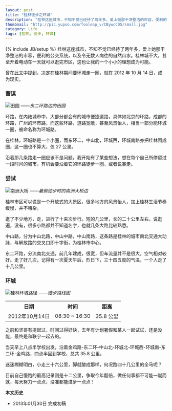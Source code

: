 ```yaml
---
layout: post
title: "桂林徒步之环城"
description: "桂林这座城市，不知不觉已经待了两年多，爱上她那干净整洁的市容，便利的公交系统，以及令无数人向往的自然山水。桂林城不大，甚至开着电动车一天就可以逛完市区，这也让我的一个小小的理想成为可能。"
thumbnail: "http://pic.yupoo.com/fooleap_v/CBywcC0S/small.jpg"
category: Life
tags: [桂林, 徒步, 环城]
---
```

{% include JB/setup %}
桂林这座城市，不知不觉已经待了两年多，爱上她那干净整洁的市容，便利的公交系统，以及令无数人向往的自然山水。桂林城不大，甚至开着电动车一天就可以逛完市区，这也让我的一个小小的理想成为可能。

曾在[此文](http://blog.fooleap.org/early-rising-running-and-walking.html)中提到，决定在桂林期间要环城走一圈，就在 2012 年 10 月 14 日，成为现实。

### 蓄谋

![田园](http://pic.yupoo.com/fooleap_v/CByvfKJs/kw3Er.jpg)
*——东二环路边的田园*

环路，在内陆城市中，大部分都会有的城市便捷道路，具体如北京的环路，成都的环路，广州的环市路，而这些环路，道路宽敞，甚至风景怡人，相当一部分能环城一圈，被命名称为环城路。

在桂林，环城路是一个小圈，而东环二，中山北，环城西，环城南路亦把桂林围成圈，这一圈也不算大，仅 27 公里。

沿着那几条路走一圈应该不是问题，我开始有了某些想法，想在每个自己所停留过一段时间的城市，有机会要沿着它的环路徒步一圈，或者说暴走。

### 尝试

![南洲大桥](http://pic.yupoo.com/fooleap_v/CByvhN1j/vDxau.jpg)
*——暑假徒步时的南洲大桥边*

桂林市区可以说是一个开放式的大景区，很多地方的风景怡人，加上桂林生活节奏缓慢，并不嘈杂。

逛了不少地方，走，进行了十来次步行。短的几公里，长的二十公里左右，说逛遍，没有，很多小路都并不知道名字，也就几条大路比较熟悉。

中山路，分为中山北路，中山中路，中山南路，这条路是桂林的城市南北交通大动脉，与解放路的交叉口即十字街，为桂林市中心。

东二环路，分流南北交通，前几年建成，很宽，但车流量并不是很大，空气相对较好。走了好几次，记得有一次夏天午后，烈日下，三十四五度的气温，一个人走了十几公里。

### 环城

![桂林环城路径](http://pic.yupoo.com/fooleap_v/CBywcC0S/KJwFf.jpg)
*——徒步路线图*

<table>
  <tr>
  <th>日期</th>
  <th>时间</th>
  <th>距离</th>
  </tr>
  <tr>
  <td>2012年10月14日</td>
  <td>08:30 ~ 16:30</td>
  <td>35.8 公里</td>
  </tr>
</table>

之前和坚哥有提起过，时间过得好快，去年有计划暑假和某人一起试试，还是没能，最终是和联宇一起去的。

当天早上八点半学校出发，沿着金鸡路-东二环-中山北-环城北-环城西-环城南-东二环-金鸡路，四点半回到学校，总共 35.8 公里。

迷迷糊糊明白，小走三十六公里，脚就酸成那样，何况跑四十几公里的全马呢？

目前自己慢跑的最高记录则是十二公里，争取今年翻倍，做任何事都不可能一蹴而就，每天努力一点点，没准都能进步一点点！

**本文历史**

* 2013年01月30日 完成初稿
